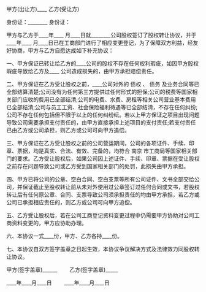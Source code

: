 
 


甲方(出让方)____ 乙方(受让方)


身份证：________ 身份证：


甲方与乙方于____年____ 月____日就________公司股权签订了股权转让协议，并于____年____ 月____日已在工商部门进行了相应变更登记，为了保障双方利益，经友好协商，甲方与乙方自愿达成如下补充协议：


一、甲方保证已转让给乙方的____公司的股权不存在任何权利瑕疵，如因甲方股权瑕疵导致给乙方及____ 公司造成损失的，由甲方承担赔偿责任。


二、甲方保证在乙方受让股权之前，____公司对外的
债权
、
债务
及业务合同等已全部结算清楚;公司没有为任何第三方提供过任何形式的担保;公司的税费等国家相关部门应收的费用已全部结清;公司的电费、水费、房租等相关公司营业基本费用已全部结清;公司与员工工资、社会保险福利待遇等已全部结清，不存在任何纠纷;公司不存在任何包括但不限于以上的任何纠纷纭。若以上甲方保证之项目出现问题导致公司需要承担支付责任的，由甲方直接承担上述项目的支付责任;若支付责任已由乙方或公司承担，则乙方或公司可向甲方追偿。


三、甲方保证在乙方受让股权之前的公司营运期间，公司的各项证件、手续、印章、票据，均是真实、合法、有效、完备的，均符合
南京
市工商局等国家相关部门的要求。乙方受让股权后，如果公司因上述证件、手续、印章、票据在受让股权之前存在问题导致公司或乙方受到国家相关部门的处罚，此损失由甲方承担。


四、甲方已将公司的公章、空白合同、空白支票等所有公司证件、文书全部交给公司，并保证截止至股权转让前从未对外使用过公章签订过任何合同或文书，若股权转让后有任何原公章、合同、支票导致公司须承担责任的均由甲方承担，若乙方或公司已承担相应责任的，则乙方或公司可向甲方追偿。


五、乙方受让股权后，若在公司工商登记资料变更过程中仍需要甲方协助对公司工商资料变更的，甲方应协助办理。


六、本协议一式____份，甲方、乙方各持____份。


七、本协议自双方签字盖章之日起生效，本协议争议解决方式及法律效力同股权转让协议。


甲方(签字盖章)______　　 乙方(签字盖章)_____


____年____月____日 　　____年____月____日
 


 

 
 
 
 
 
  


  
 

  


  


  
 
 
 
 


